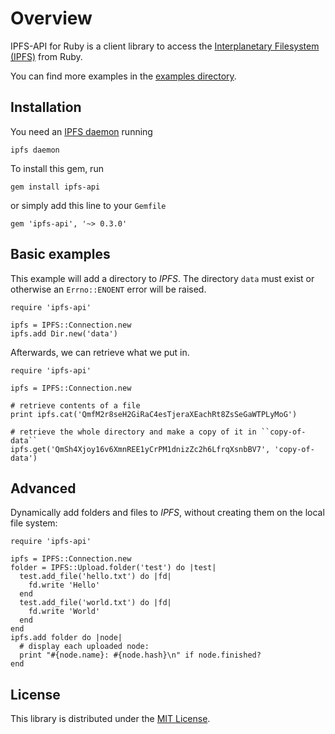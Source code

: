 # Overview

IPFS-API for Ruby is a client library to access the [Interplanetary Filesystem (IPFS)](https://ipfs.io) from Ruby.

You can find more examples in the
[examples directory](https://github.com/hjoest/ruby-ipfs-api/tree/master/examples).

## Installation

You need an [IPFS daemon](https://ipfs.io/docs/install/) running

    ipfs daemon

To install this gem, run

    gem install ipfs-api

or simply add this line to your ``Gemfile``

    gem 'ipfs-api', '~> 0.3.0'

## Basic examples

This example will add a directory to *IPFS*. The directory ``data``
must exist or otherwise an ``Errno::ENOENT`` error will be raised.

    require 'ipfs-api'

    ipfs = IPFS::Connection.new
    ipfs.add Dir.new('data')

Afterwards, we can retrieve what we put in.

    require 'ipfs-api'

    ipfs = IPFS::Connection.new

    # retrieve contents of a file
    print ipfs.cat('QmfM2r8seH2GiRaC4esTjeraXEachRt8ZsSeGaWTPLyMoG')

    # retrieve the whole directory and make a copy of it in ``copy-of-data``
    ipfs.get('QmSh4Xjoy16v6XmnREE1yCrPM1dnizZc2h6LfrqXsnbBV7', 'copy-of-data')

## Advanced

Dynamically add folders and files to *IPFS*, without creating them
on the local file system:

    require 'ipfs-api'

    ipfs = IPFS::Connection.new
    folder = IPFS::Upload.folder('test') do |test|
      test.add_file('hello.txt') do |fd|
        fd.write 'Hello'
      end
      test.add_file('world.txt') do |fd|
        fd.write 'World'
      end
    end
    ipfs.add folder do |node|
      # display each uploaded node:
      print "#{node.name}: #{node.hash}\n" if node.finished?
    end

## License

This library is distributed under the [MIT License](https://github.com/hjoest/ruby-ipfs-api/tree/master/LICENSE).
